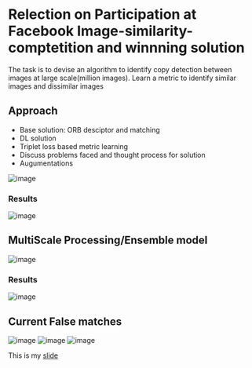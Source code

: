 # Relection on Participation at Facebook Image-similarity-comptetition and winnning solution

The task is to devise an algorithm to identify copy detection between images at large scale(million images). 
Learn a metric to identify similar images and dissimilar images

## Approach
- Base solution: ORB desciptor and matching
- DL solution
- Triplet loss based metric learning
- Discuss problems faced and thought process for solution
- Augumentations

![image](https://user-images.githubusercontent.com/26102326/165581128-dbfa63cc-530f-4f2f-8ef1-7130f1dc8867.png)

###  Results
![image](https://user-images.githubusercontent.com/26102326/165580430-03bd79fe-a9a2-4052-8181-3a2bda352f7d.png)

## MultiScale Processing/Ensemble model
![image](https://user-images.githubusercontent.com/26102326/165580772-785cbff5-3ff5-469f-88c4-8d2993e95d3a.png)
### Results
![image](https://user-images.githubusercontent.com/26102326/165580883-92a585ae-fd77-4b2b-b862-6001e336eee7.png)

## Current False matches
![image](https://user-images.githubusercontent.com/26102326/165581269-8e460003-f704-4523-841d-cae2d3d68872.png)
![image](https://user-images.githubusercontent.com/26102326/165581323-71378fe9-57e5-4c2b-9ade-7c10ffcba2ec.png)
![image](https://user-images.githubusercontent.com/26102326/165581351-16c05b25-f02a-4fa6-95b8-b4bd4445151f.png)


This is my [slide](blob/main/Reflection%20on%20participation%20at%20FB%20image%20similarity%20challenge.pdf)

